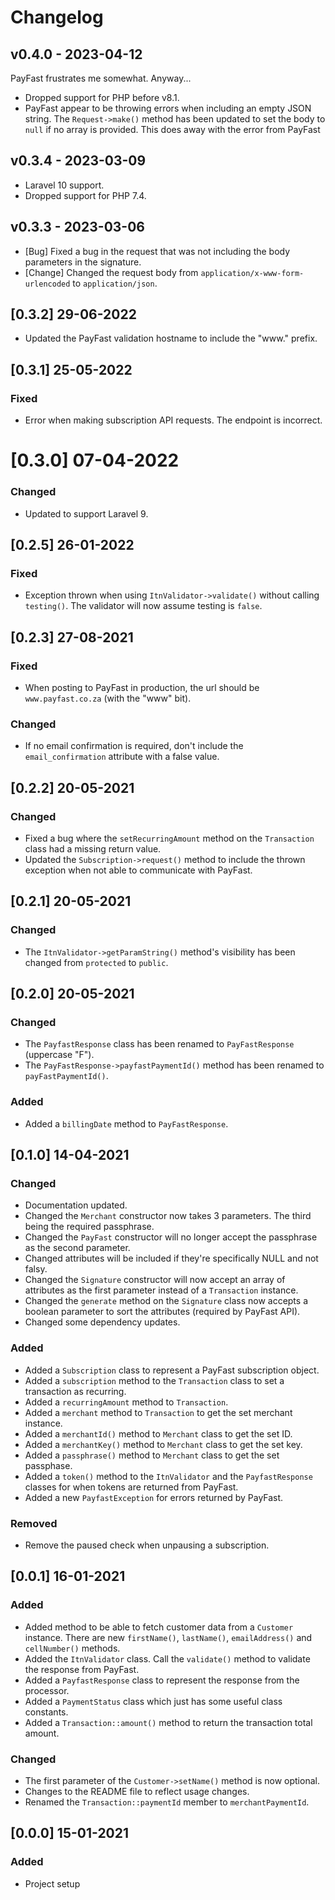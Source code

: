 # Changelog

## v0.4.0 - 2023-04-12

PayFast frustrates me somewhat. Anyway...

- Dropped support for PHP before v8.1.
- PayFast appear to be throwing errors when including an empty JSON string. The `Request->make()` method has been updated to set the body to `null` if no array is provided. This does away with the error from PayFast

## v0.3.4 - 2023-03-09

- Laravel 10 support.
- Dropped support for PHP 7.4.

## v0.3.3 - 2023-03-06

- [Bug] Fixed a bug in the request that was not including the body parameters in the signature.
- [Change] Changed the request body from `application/x-www-form-urlencoded` to `application/json`.

## [0.3.2] 29-06-2022

- Updated the PayFast validation hostname to include the "www." prefix.

## [0.3.1] 25-05-2022

### Fixed

- Error when making subscription API requests. The endpoint is incorrect.

# [0.3.0] 07-04-2022

### Changed

- Updated to support Laravel 9.

## [0.2.5] 26-01-2022

### Fixed

- Exception thrown when using `ItnValidator->validate()` without calling `testing()`. The validator will now assume testing is `false`.

## [0.2.3] 27-08-2021

### Fixed

- When posting to PayFast in production, the url should be `www.payfast.co.za` (with the "www" bit).

### Changed

- If no email confirmation is required, don't include the `email_confirmation` attribute with a false value.

## [0.2.2] 20-05-2021

### Changed

- Fixed a bug where the `setRecurringAmount` method on the `Transaction` class had a missing return value.
- Updated the `Subscription->request()` method to include the thrown exception when not able to communicate with PayFast.

## [0.2.1] 20-05-2021

### Changed

- The `ItnValidator->getParamString()` method's visibility has been changed from `protected` to `public`.

## [0.2.0] 20-05-2021

### Changed

- The `PayfastResponse` class has been renamed to `PayFastResponse` (uppercase "F").
- The `PayFastResponse->payfastPaymentId()` method has been renamed to `payFastPaymentId()`.

### Added

- Added a `billingDate` method to `PayFastResponse`.

## [0.1.0] 14-04-2021

### Changed

- Documentation updated.
- Changed the `Merchant` constructor now takes 3 parameters. The third being the required passphrase.
- Changed the `PayFast` constructor will no longer accept the passphrase as the second parameter.
- Changed attributes will be included if they're specifically NULL and not falsy.
- Changed the `Signature` constructor will now accept an array of attributes as the first parameter instead of a `Transaction` instance.
- Changed the `generate` method on the `Signature` class now accepts a boolean parameter to sort the attributes (required by PayFast API).
- Changed some dependency updates.

### Added

- Added a `Subscription` class to represent a PayFast subscription object.
- Added a `subscription` method to the `Transaction` class to set a transaction as recurring.
- Added a `recurringAmount` method to `Transaction`.
- Added a `merchant` method to `Transaction` to get the set merchant instance.
- Added a `merchantId()` method to `Merchant` class to get the set ID.
- Added a `merchantKey()` method to `Merchant` class to get the set key.
- Added a `passphrase()` method to `Merchant` class to get the set passphase.
- Added a `token()` method to the `ItnValidator` and the `PayfastResponse` classes for when tokens are returned from PayFast.
- Added a new `PayfastException` for errors returned by PayFast.

### Removed

- Remove the paused check when unpausing a subscription.

## [0.0.1] 16-01-2021

### Added

- Added method to be able to fetch customer data from a `Customer` instance. There are new `firstName()`, `lastName()`, `emailAddress()` and `cellNumber()` methods.
- Added the `ItnValidator` class. Call the `validate()` method to validate the response from PayFast.
- Added a `PayfastResponse` class to represent the response from the processor.
- Added a `PaymentStatus` class which just has some useful class constants.
- Added a `Transaction::amount()` method to return the transaction total amount.

### Changed

- The first parameter of the `Customer->setName()`  method is now optional.
- Changes to the README file to reflect usage changes.
- Renamed the `Transaction::paymentId` member to `merchantPaymentId`.

## [0.0.0] 15-01-2021

### Added

- Project setup
